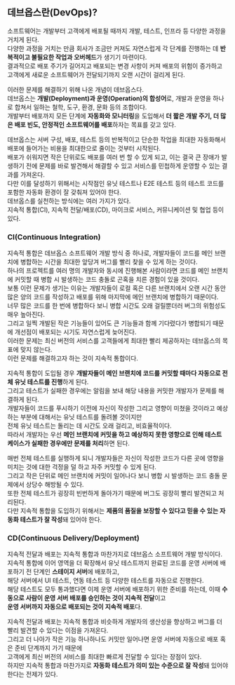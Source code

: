 ## 데브옵스란(DevOps)?

소프트웨어는 개발부터 고객에게 배포될 때까지 개발, 테스트, 인프라 등 다양한 과정을 거치게 된다.  
다양한 과정을 거치는 만큼 회사가 조금만 커져도 자연스럽게 각 단계를 진행하는 데 **반복적이고 불필요한 작업과 오버헤드**가 생기기 마련이다.  
결과적으로 배포 주기가 길어지고 배포되는 변경 사항이 커져 배포의 위험이 증가하고 고객에게 새로운 소프트웨어가 전달되기까지 오랜 시간이 걸리게 된다.

이러한 문제를 해결하기 위해 나온 개념이 데브옵스다.  
데브옵스는 **개발(Deployment)과 운영(Operation)의 합성어**로, 개발과 운영을 하나로 합쳐서 일하는 철학, 도구, 환경, 문화 등의 조합이다.  
개발부터 배포까지 모든 단계에 **자동화와 모니터링**을 도입해서 **더 짧은 개발 주기, 더 많은 배포 빈도, 안정적인 소프트웨어를 배포**하자는 목표를 갖고 있다.

데브옵스는 서버 구성, 배포, 테스트 등의 반복적이고 단순한 작업을 최대한 자동화해서 배포에 들어가는 비용을 최대한으로 줄이는 것부터 시작된다.  
배포가 쉬워지면 작은 단위로도 배포를 여러 번 할 수 있게 되고, 이는 결국 큰 장애가 발생하기 전에 문제를 바로 발견해서 해결할 수 있고 서비스를 민첩하게 운영할 수 있는 결과를 가져온다.  
다만 이를 달성하기 위해서는 시작점인 유닛 테스트나 E2E 테스트 등의 테스트 코드를 포함한 자동화 환경이 잘 갖춰져 있어야 한다.  
데브옵스를 실천하는 방식에는 여러 가지가 있다.  
지속적 통합(CI), 지속적 전달/배포(CD), 마이크로 서비스, 커뮤니케이션 및 협업 등이 있다.

### CI(Continuous Integration)

지속적 통합은 데브옵스 소프트웨어 개발 방식 중 하나로, 개발자들이 코드를 메인 브랜치에 병합하는 시간을 최대한 앞당겨 버그를 빨리 찾을 수 있게 하는 것이다.  
하나의 프로젝트를 여러 명의 개발자와 동시에 진행해본 사람이라면 코드를 메인 브랜치에 커밋할 때 병합 시 발생하는 코드 충돌로 곤혹을 치른 경험이 있을 것이다.  
보통 이런 문제가 생기는 이유는 개발자들이 로컬 혹은 다른 브랜치에서 오랜 시간 동안 많은 양의 코드를 작성하고 배포를 위해 마지막에 메인 브랜치에 병합하기 때문이다.  
너무 많은 코드를 한 번에 병합하다 보니 병합 시간도 오래 걸릴뿐더러 버그의 위험성도 매우 높아진다.  
그리고 일찍 개발된 작은 기능들이 있어도 큰 기능들과 함께 기다렸다가 병합되기 때문에 개선점이 배포되는 시기도 자연스럽게 늦어진다.  
이러한 문제는 최신 버전의 서비스를 고객들에게 최대한 빨리 제공하자는 데브옵스의 목표에 맞지 않는다.  
이런 문제를 해결하고자 하는 것이 지속적 통합이다.

지속적 통합이 도입될 경우 **개발자들이 메인 브랜치에 코드를 커밋할 때마다 자동으로 전체 유닛 테스트를 진행**하게 된다.  
그리고 테스트가 실패한 경우에는 알림을 보내 해당 내용을 커밋한 개발자가 문제를 해결하게 된다.  
개발자들이 코드를 푸시하기 이전에 자신이 작성한 그리고 영향이 미쳤을 것이라고 예상하는 부분에 대해서는 유닛 테스트를 돌려볼 것이지만  
전체 유닛 테스트는 돌리는 데 시간도 오래 걸리고, 비효율적이다.  
따라서 개발자는 우선 **메인 브랜치에 커밋을 하고 예상하지 못한 영향으로 인해 테스트 케이스가 실패한 경우에만 문제를 처리**하면 된다.

매번 전체 테스트를 실행하게 되니 개발자들은 자신이 작성한 코드가 다른 곳에 영향을 미치는 것에 대한 걱정을 덜 하고 자주 커밋할 수 있게 된다.  
그리고 작은 단위로 메인 브랜치에 커밋이 일어나다 보니 병합 시 발생하는 코드 충돌 문제에서 상당수 해방될 수 있다.  
또한 전체 테스트가 굉장히 빈번하게 돌아가기 때문에 버그도 굉장히 빨리 발견되고 처리된다.  
다만 지속적 통합을 도입하기 위해서는 **제품의 품질을 보장할 수 있다고 믿을 수 있는 자동화 테스트가 잘 작성**돼 있어야 한다.

### CD(Continuous Delivery/Deployment)

지속적 전달과 배포는 지속적 통합과 마찬가지로 데브옵스 소프트웨어 개발 방식이다.  
지속적 통합에 이어 영역을 더 확장해서 유닛 테스트까지 완료된 코드를 운영 서버에 배포하기 전 단계인 **스테이지 서버**에 배포하고,  
해당 서버에서 UI 테스트, 연동 테스트 등 다양한 테스트를 자동으로 진행한다.  
해당 테스트도 모두 통과했다면 이제 운영 서버에 배포하기 위한 준비를 하는데, 이때 **수동으로 사람이 운영 서버 배포를 승인하는 것이 지속적 전달**이고  
**운영 서버까지 자동으로 배포되는 것이 지속적 배포**다.

지속적 전달과 배포는 지속적 통합과 비슷하게 개발자의 생산성을 향상하고 버그를 더 빨리 발견할 수 있다는 이점을 가져온다.  
그리고 더 나아가 작은 기능 하나하나도 커밋만 일어나면 운영 서버에 자동으로 배포 혹은 준비 단계까지 가기 때문에  
고객에게 최신 버전의 서비스를 최대한 빠르게 전달할 수 있다는 장점이 있다.  
하지만 지속적 통합과 마찬가지로 **자동화 테스트가 의미 있는 수준으로 잘 작성**돼 있어야 한다는 전제가 있다.
